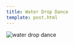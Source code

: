```yaml
---
title: Water Drop Dance
template: post.html
---
```

![water drop dance](https://s3.amazonaws.com/rewferguson.com/img/Untitled-Water-Drop-Game/dropDance.gif)
